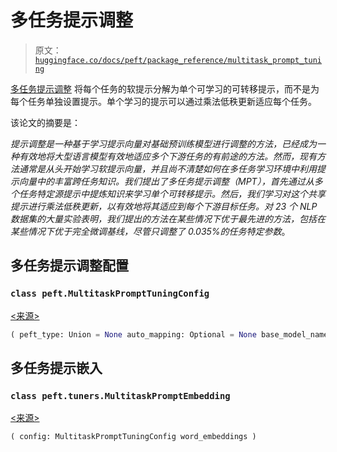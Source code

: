 # 多任务提示调整

> 原文：[`huggingface.co/docs/peft/package_reference/multitask_prompt_tuning`](https://huggingface.co/docs/peft/package_reference/multitask_prompt_tuning)

[多任务提示调整](https://huggingface.co/papers/2303.02861) 将每个任务的软提示分解为单个可学习的可转移提示，而不是为每个任务单独设置提示。单个学习的提示可以通过乘法低秩更新适应每个任务。

该论文的摘要是：

*提示调整是一种基于学习提示向量对基础预训练模型进行调整的方法，已经成为一种有效地将大型语言模型有效地适应多个下游任务的有前途的方法。然而，现有方法通常是从头开始学习软提示向量，并且尚不清楚如何在多任务学习环境中利用提示向量中的丰富跨任务知识。我们提出了多任务提示调整（MPT），首先通过从多个任务特定源提示中提炼知识来学习单个可转移提示。然后，我们学习对这个共享提示进行乘法低秩更新，以有效地将其适应到每个下游目标任务。对 23 个 NLP 数据集的大量实验表明，我们提出的方法在某些情况下优于最先进的方法，包括在某些情况下优于完全微调基线，尽管只调整了 0.035%的任务特定参数*。

## 多任务提示调整配置

### `class peft.MultitaskPromptTuningConfig`

[<来源>](https://github.com/huggingface/peft/blob/v0.8.2/src/peft/tuners/multitask_prompt_tuning/config.py#L36)

```py
( peft_type: Union = None auto_mapping: Optional = None base_model_name_or_path: Optional = None revision: Optional = None task_type: Union = None inference_mode: bool = False num_virtual_tokens: int = None token_dim: int = None num_transformer_submodules: Optional = None num_attention_heads: Optional = None num_layers: Optional = None prompt_tuning_init: Union = <MultitaskPromptTuningInit.RANDOM: 'RANDOM'> prompt_tuning_init_text: Optional = None tokenizer_name_or_path: Optional = None tokenizer_kwargs: Optional = None prompt_tuning_init_state_dict_path: Optional = None prompt_tuning_init_task: Optional = 0 num_ranks: Optional = 1 num_tasks: Optional = 1 )
```

## 多任务提示嵌入

### `class peft.tuners.MultitaskPromptEmbedding`

[<来源>](https://github.com/huggingface/peft/blob/v0.8.2/src/peft/tuners/multitask_prompt_tuning/model.py#L27)

```py
( config: MultitaskPromptTuningConfig word_embeddings )
```
